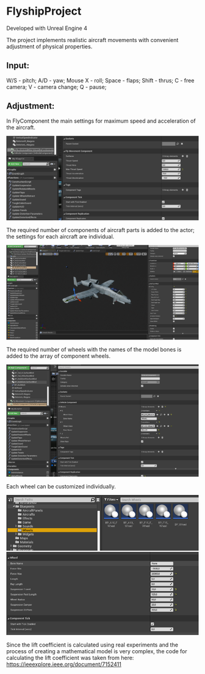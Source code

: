 # FlyshipProject
Developed with Unreal Engine 4

The project implements realistic aircraft movements with convenient adjustment of physical properties.

## Input:
W/S - pitch;
A/D - yaw;
Mouse X - roll;
Space - flaps;
Shift - thrus;
C - free camera;
V - camera change;
Q - pause;

## Adjustment:
In FlyComponent the main settings for maximum speed and acceleration of the aircraft. 

<div id="header" align="center">
  <img src="/Photos/FlyComponentSettings.png"/>
</div>

The required number of components of aircraft parts is added to the actor; the settings for each aircraft are individual.

<div id="header" align="center">
  <img src="/Photos/SurfaceWind.png""/>
</div>

The required number of wheels with the names of the model bones is added to the array of component wheels.

<div id="header" align="center">
  <img src="/Photos/Wheels.png""/>
</div>

Each wheel can be customized individually.

<div id="header" align="center">
  <img src="/Photos/Wheels_1.png""/>
</div>
<div id="header" align="center">
  <img src="/Photos/Wheels_2.png""/>
</div>

Since the lift coefficient is calculated using real experiments and the process of creating a mathematical model is very complex, the code for calculating the lift coefficient was taken from here:
https://ieeexplore.ieee.org/document/7152411
